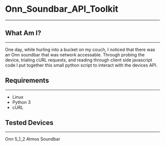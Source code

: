 # Onn_Soundbar_API_Toolkit
***
## What Am I?
***
One day, while hurling into a bucket on my couch, I noticed that there was an Onn soundbar that was network accessable. Through probing the device, trialing cURL requests, and reading through client side javascript code I put together this small python script to interact with the devices API.

## Requirements
***
- Linux
- Python 3
- cURL

## Tested Devices
***
Onn 5_1_2 Atmos Soundbar
